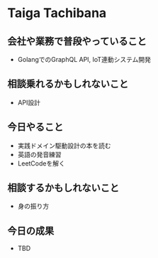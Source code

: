 # Taiga Tachibana

## 会社や業務で普段やっていること

- GolangでのGraphQL API, IoT連動システム開発

## 相談乗れるかもしれないこと

- API設計

## 今日やること

- 実践ドメイン駆動設計の本を読む
- 英語の発音練習
- LeetCodeを解く

## 相談するかもしれないこと

- 身の振り方

## 今日の成果

- TBD
